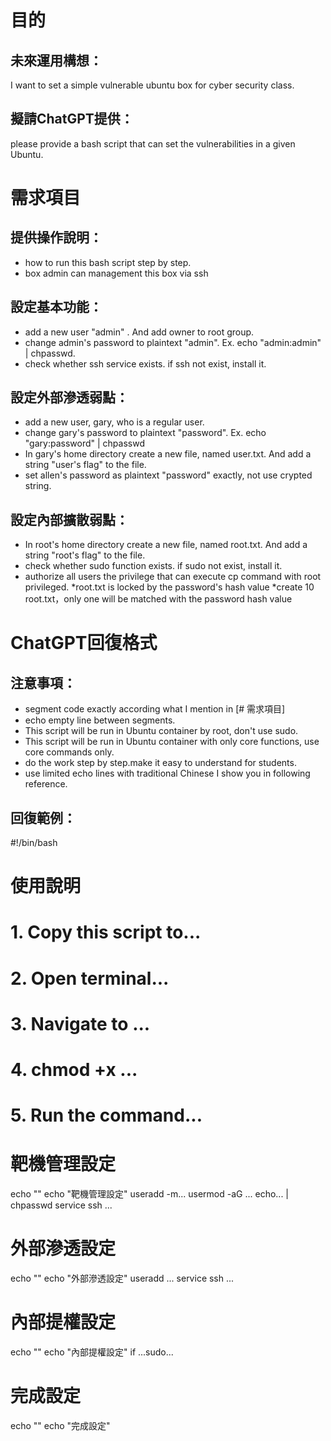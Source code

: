 # 目的 

## 未來運用構想：
  I want to set a simple vulnerable ubuntu box for cyber security class.

## 擬請ChatGPT提供：
  please provide a bash script that can set the vulnerabilities in a given Ubuntu.

# 需求項目

## 提供操作說明：
  - how to run this bash script step by step.
  - box admin can management this box via ssh

## 設定基本功能：
  - add a new user "admin" .   And add owner to root group.
  - change admin's password to plaintext "admin". Ex. echo "admin:admin" | chpasswd.
  - check whether ssh service exists. if ssh not exist, install it.
    
## 設定外部滲透弱點：
  - add a new user, gary, who is a regular user.
  - change gary's password to plaintext "password". Ex. echo "gary:password" | chpasswd
  - In gary's home directory create a new file, named user.txt. And add a string "user's flag" to the file.
  - set allen's password as plaintext "password" exactly, not use crypted string. 

## 設定內部擴散弱點：
  * In root's home directory create a new file, named root.txt. And add a string "root's flag" to the file.
  * check whether sudo function exists. if sudo not exist, install it.
  * authorize all users the privilege that can execute cp command with root privileged.
  *root.txt is locked by the password's hash value
  *create 10 root.txt，only one will be matched with the password hash value
# ChatGPT回復格式

## 注意事項：
  * segment  code exactly according what I mention in  [# 需求項目]
  * echo empty line between segments.
  * This script will be run in Ubuntu container by root, don't use sudo.
  * This script will be run in Ubuntu container with only core functions, use core commands only.
  * do the work step by step.make it easy to understand for students.
  * use limited echo lines with traditional Chinese I show you in following reference.
 
## 回復範例：
  #!/bin/bash

  # 使用說明  
  # 1. Copy this script to...
  # 2. Open terminal...
  # 3. Navigate to ...
  # 4. chmod +x ...
  # 5. Run the command...

  # 靶機管理設定
  echo "" 
  echo "靶機管理設定"
  useradd -m...
  usermod -aG ...
  echo... | chpasswd
  service ssh ...

  # 外部滲透設定
  echo ""
  echo "外部滲透設定"
  useradd ...
  service ssh ...
  
  
  # 內部提權設定
  echo ""
  echo "內部提權設定"
  if ...sudo...  

  # 完成設定
  echo ""
  echo "完成設定"
